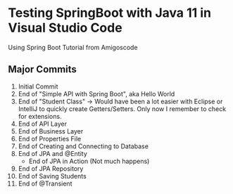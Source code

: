 # Testing SpringBoot with Java 11 in Visual Studio Code

Using Spring Boot Tutorial from Amigoscode

## Major Commits
1. Initial Commit
2. End of "Simple API with Spring Boot", aka Hello World
3. End of "Student Class" -> Would have been a lot easier with Eclipse or IntelliJ to quickly create Getters/Setters. 
    Only now I remember to check for extensions.
4. End of API Layer
5. End of Business Layer
6. End of Properties File
7. End of Creating and Connecting to Database
8. End of JPA and @Entity
    * End of JPA in Action (Not much happens)
9. End of JPA Repository
10. End of Saving Students
11. End of @Transient